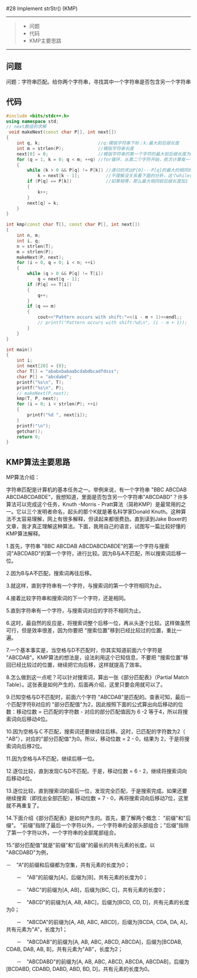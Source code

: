 #28 Implement strStr() (KMP)

---

> * 问题
> * 代码
> * KMP主要思路

---

## 问题

问题：字符串匹配。给你两个字符串，寻找其中一个字符串是否包含另一个字符串

## 代码

```c++
#include <bits/stdc++.h>
using namespace std;
// next数组的求解
 void makeNext(const char P[], int next[])
{
    int q, k;                      //q:模版字符串下标；k:最大前后缀长度
    int m = strlen(P);             //模版字符串长度
    next[0] = 0;                   //模版字符串的第一个字符的最大前后缀长度为0
    for (q = 1, k = 0; q < m; ++q) //for循环，从第二个字符开始，依次计算每一个字符对应的next值
    {
        while (k > 0 && P[q] != P[k]) //递归的求出P[0]···P[q]的最大的相同的前后缀长度k
            k = next[k - 1];          //不理解没关系看下面的分析，这个while循环是整段代码的精髓所在，确实不好理解
        if (P[q] == P[k])             //如果相等，那么最大相同前后缀长度加1
        {
            k++;
        }
        next[q] = k;
    }
}

int kmp(const char T[], const char P[], int next[])
{
    int n, m;
    int i, q;
    n = strlen(T);
    m = strlen(P);
    makeNext(P, next);
    for (i = 0, q = 0; i < n; ++i)
    {
        while (q > 0 && P[q] != T[i])
            q = next[q - 1];
        if (P[q] == T[i])
        {
            q++;
        }
        if (q == m)
        {
            cout<<"Pattern occurs with shift:"<<(i - m + 1)<<endl;;
            // printf("Pattern occurs with shift:%d\n", (i - m + 1));
        }
    }
}

int main()
{
    int i;
    int next[20] = {0};
    char T[] = "ababxbabaabcdabdbcadfdsss";
    char P[] = "abcdabd";
    printf("%s\n", T);
    printf("%s\n", P);
    // makeNext(P,next);
    kmp(T, P, next);
    for (i = 0; i < strlen(P); ++i)
    {
        printf("%d ", next[i]);
    }
    printf("\n");
    getchar();
    return 0;
}
```

## KMP算法主要思路

MP算法介绍：

字符串匹配是计算机的基本任务之一。举例来说，有一个字符串 "BBC ABCDAB ABCDABCDABDE"，我想知道，里面是否包含另一个字符串"ABCDABD"？许多算法可以完成这个任务，Knuth -Morris - Pratt算法（简称KMP）是最常用的之一。它以三个发明者命名，起头的那个K就是著名科学家Donald Knuth。这种算法不太容易理解，网上有很多解释，但读起来都很费劲。直到读到Jake Boxer的文章，我才真正理解这种算法。下面，我用自己的语言，试图写一篇比较好懂的KMP算法解释。

1.首先，字符串 "BBC ABCDAB ABCDABCDABDE"的第一个字符与搜索词"ABCDABD"的第一个字符，进行比较。因为B与A不匹配，所以搜索词后移一位。

2.因为B与A不匹配，搜索词再往后移。

3.就这样，直到字符串有一个字符，与搜索词的第一个字符相同为止。

4.接着比较字符串和搜索词的下一个字符，还是相同。

5.直到字符串有一个字符，与搜索词对应的字符不相同为止。

6.这时，最自然的反应是，将搜索词整个后移一位，再从头逐个比较。这样做虽然可行，但是效率很差，因为你要把 "搜索位置"移到已经比较过的位置，重比一遍。

7.一个基本事实是，当空格与D不匹配时，你其实知道前面六个字符是 "ABCDAB"。KMP算法的想法是，设法利用这个已知信息，不要把 "搜索位置"移回已经比较过的位置，继续把它向后移，这样就提高了效率。

8.怎么做到这一点呢？可以针对搜索词，算出一张《部分匹配表》（Partial Match Table）。这张表是如何产生的，后面再介绍，这里只要会用就可以了。

9.已知空格与D不匹配时，前面六个字符 "ABCDAB"是匹配的。查表可知，最后一个匹配字符B对应的 "部分匹配值"为2，因此按照下面的公式算出向后移动的位数：移动位数 = 已匹配的字符数 - 对应的部分匹配值因为 6 -2 等于4，所以将搜索词向后移动4位。

10.因为空格与Ｃ不匹配，搜索词还要继续往后移。这时，已匹配的字符数为2（ "AB"），对应的"部分匹配值"为0。所以，移动位数 = 2 - 0，结果为 2，于是将搜索词向后移2位。

11.因为空格与A不匹配，继续后移一位。

12.逐位比较，直到发现C与D不匹配。于是，移动位数 = 6 - 2，继续将搜索词向后移动4位。

13.逐位比较，直到搜索词的最后一位，发现完全匹配，于是搜索完成。如果还要继续搜索（即找出全部匹配），移动位数 = 7 - 0，再将搜索词向后移动7位，这里就不再重复了。

14.下面介绍《部分匹配表》是如何产生的。首先，要了解两个概念： "前缀"和"后缀"。 "前缀"指除了最后一个字符以外，一个字符串的全部头部组合；"后缀"指除了第一个字符以外，一个字符串的全部尾部组合。

15."部分匹配值"就是"前缀"和"后缀"的最长的共有元素的长度。以 "ABCDABD"为例，

－　"A"的前缀和后缀都为空集，共有元素的长度为0；

　　－　"AB"的前缀为[A]，后缀为[B]，共有元素的长度为0；

　　－　"ABC"的前缀为[A, AB]，后缀为[BC, C]，共有元素的长度0；

　　－　"ABCD"的前缀为[A, AB, ABC]，后缀为[BCD, CD, D]，共有元素的长度为0；

　　－　"ABCDA"的前缀为[A, AB, ABC, ABCD]，后缀为[BCDA, CDA, DA, A]，共有元素为"A"，长度为1；

　　－　"ABCDAB"的前缀为[A, AB, ABC, ABCD, ABCDA]，后缀为[BCDAB, CDAB, DAB, AB, B]，共有元素为"AB"，长度为2；

　　－　"ABCDABD"的前缀为[A, AB, ABC, ABCD, ABCDA, ABCDAB]，后缀为[BCDABD, CDABD, DABD, ABD, BD, D]，共有元素的长度为0。